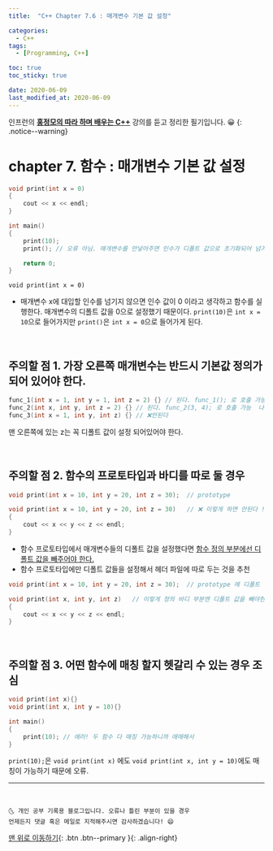 ```yaml
---
title:  "C++ Chapter 7.6 : 매개변수 기본 값 설정" 

categories:
  - C++
tags:
  - [Programming, C++]

toc: true
toc_sticky: true

date: 2020-06-09
last_modified_at: 2020-06-09
---
```


인프런의 **<u>홍정모의 따라 하며 배우는 C++</u>** 강의를 듣고 정리한 필기입니다. 😀
{: .notice--warning}

# chapter 7. 함수 : 매개변수 기본 값 설정

```cpp
void print(int x = 0)
{
    cout << x << endl; 
}

int main()
{
    print(10);
    print(); // 오류 아님. 매개변수를 안넣어주면 인수가 디폴트 값으로 초기화되어 넘겨진다.

    return 0; 
}
```

`void print(int x = 0)` 
- 매개변수 x에 대입할 인수를 넘기지 않으면 인수 값이 0 이라고 생각하고 함수를 실행한다. 매개변수의 디폴트 값을 0으로 설정했기 때문이다. `print(10)`은 `int x = 10`으로 들어가지만 `print()`은 `int x = 0`으로 들어가게 된다. 

<br>

## 주의할 점 1. 가장 오른쪽 매개변수는 반드시 기본값 정의가 되어 있어야 한다. 

```cpp
func_1(int x = 1, int y = 1, int z = 2) {} // 된다. func_1(); 로 호출 가능. 각각 1, 1, 2 로 초기화 됨
func_2(int x, int y, int z = 2) {} // 된다. func_2(3, 4); 로 호출 가능  나머지 하나 매개변수는 2로 초기화 됨
func_3(int x = 1, int y, int z) {} // ❌안된다
```

맨 오른쪽에 있는 z는 꼭 디폴트 값이 설정 되어있어야 한다.

<br>

## 주의할 점 2. 함수의 프로토타입과 바디를 따로 둘 경우

```cpp
void print(int x = 10, int y = 20, int z = 30);  // prototype

void print(int x = 10, int y = 20, int z = 30)   // ❌ 이렇게 하면 안된다 ! ! 
{
    cout << x << y << z << endl;
}
```

- 함수 프로토타입에서 매개변수들의 디폴트 값을 설정했다면 <u>함수 정의 부분에선 디폴트 값을 빼주어야 한다.</u>
- 함수 프로토타입에만 디폴트 값들을 설정해서 헤더 파일에 따로 두는 것을 추천


```cpp
void print(int x = 10, int y = 20, int z = 30);  // prototype 에 디폴트 값을 설정했으면

void print(int x, int y, int z)   // 이렇게 정의 바디 부분엔 디폴트 값을 빼야한다! 
{
    cout << x << y << z << endl;
}
```

<br>

## 주의할 점 3. 어떤 함수에 매칭 할지 헷갈리 수 있는 경우 조심

```cpp
void print(int x){}
void print(int x, int y = 10){}

int main()
{
    print(10); // 에러! 두 함수 다 매칭 가능하니까 애매해서
}
```

`print(10);`은 `void print(int x)` 에도  `void print(int x, int y = 10)`에도 매칭이 가능하기 때문에 오류.

***
<br>

    🌜 개인 공부 기록용 블로그입니다. 오류나 틀린 부분이 있을 경우 
    언제든지 댓글 혹은 메일로 지적해주시면 감사하겠습니다! 😄

[맨 위로 이동하기](#){: .btn .btn--primary }{: .align-right}

